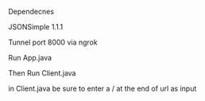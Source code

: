 Dependecnes

JSONSimple 1.1.1

Tunnel port 8000 via ngrok

Run App.java

Then Run Client.java

in  Client.java be sure to enter a / at the end of url as input
